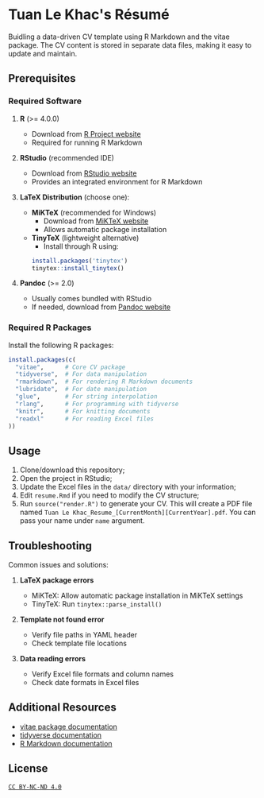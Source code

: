 # Tuan Le Khac's Résumé

Buidling a data-driven CV template using R Markdown and the vitae package. 
The CV content is stored in separate data files, making it easy to update and maintain.

## Prerequisites

### Required Software

1. **R** (>= 4.0.0)
   - Download from [R Project website](https://www.r-project.org/)
   - Required for running R Markdown

2. **RStudio** (recommended IDE)
   - Download from [RStudio website](https://posit.co/download/rstudio-desktop/)
   - Provides an integrated environment for R Markdown

3. **LaTeX Distribution** (choose one):
   - **MiKTeX** (recommended for Windows)
     - Download from [MiKTeX website](https://miktex.org/download)
     - Allows automatic package installation
   - **TinyTeX** (lightweight alternative)
     - Install through R using:
     ```r
     install.packages('tinytex')
     tinytex::install_tinytex()
     ```

4. **Pandoc** (>= 2.0)
   - Usually comes bundled with RStudio
   - If needed, download from [Pandoc website](https://pandoc.org/installing.html)

### Required R Packages

Install the following R packages:

```r
install.packages(c(
  "vitae",      # Core CV package
  "tidyverse",  # For data manipulation
  "rmarkdown",  # For rendering R Markdown documents
  "lubridate",  # For date manipulation
  "glue",       # For string interpolation
  "rlang",      # For programming with tidyverse
  "knitr",      # For knitting documents
  "readxl"      # For reading Excel files
))
```

## Usage

1. Clone/download this repository;
2. Open the project in RStudio;
3. Update the Excel files in the `data/` directory with your information;
4. Edit `resume.Rmd` if you need to modify the CV structure;
5. Run `source("render.R")` to generate your CV. This will create a PDF file named `Tuan Le Khac_Resume_[CurrentMonth][CurrentYear].pdf`. You can pass your name under `name` argument.

## Troubleshooting

Common issues and solutions:

1. **LaTeX package errors**
   - MiKTeX: Allow automatic package installation in MiKTeX settings
   - TinyTeX: Run `tinytex::parse_install()`

2. **Template not found error**
   - Verify file paths in YAML header
   - Check template file locations

3. **Data reading errors**
   - Verify Excel file formats and column names
   - Check date formats in Excel files

## Additional Resources

- [vitae package documentation](https://pkg.mitchelloharawild.com/vitae/)
- [tidyverse documentation](https://www.tidyverse.org/)
- [R Markdown documentation](https://rmarkdown.rstudio.com/)

## License

[`CC BY-NC-ND 4.0`](https://creativecommons.org/licenses/by-nc-nd/4.0/)

